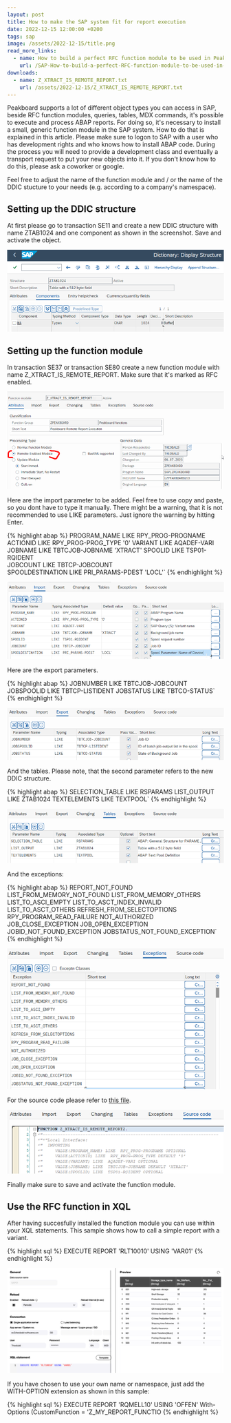```yaml
---
layout: post
title: How to make the SAP system fit for report execution
date: 2022-12-15 12:00:00 +0200
tags: sap
image: /assets/2022-12-15/title.png
read_more_links:
  - name: How to build a perfect RFC function module to be used in Peakboard
    url: /SAP-How-to-build-a-perfect-RFC-function-module-to-be-used-in-Peakboard.html
downloads:
  - name: Z_XTRACT_IS_REMOTE_REPORT.txt
    url: /assets/2022-12-15/Z_XTRACT_IS_REMOTE_REPORT.txt
---
```

Peakboard supports a lot of different object types you can access in SAP, beside RFC function modules, queries, tables, MDX commands, it's possible to execute and process ABAP reports. For doing so, it's necessary to install a small, generic function module in the SAP system. How to do that is explained in this article. Please make sure to logon to SAP with a user who has development rights and who knows how to install ABAP code. During the process you will need to provide a development class and eventually a transport request to put your new objects into it. If you don't know how to do this, please ask a coworker or google.

Feel free to adjust the name of the function module and / or the name of the DDIC stucture to your needs (e.g. according to a company's namespace).

## Setting up the DDIC structure

At first please go to transaction SE11 and create a new DDIC structure with name ZTAB1024 and one component as shown in the screenshot. Save and activate the object.

![image](/assets/2022-12-15/010.png)

## Setting up the function module

In transaction SE37 or transaction SE80 create a new function module with name Z_XTRACT_IS_REMOTE_REPORT.
Make sure that it's marked as RFC enabled.

![image](/assets/2022-12-15/020.png)

Here are the import parameter to be added. Feel free to use copy and paste, so you dont have to type it manually. There might be a warning, that it is not recommended to use LIKE parameters. Just ignore the warning by hitting Enter. 

{% highlight abap %}
PROGRAM_NAME	LIKE	RPY_PROG-PROGNAME	                     
ACTIONID	LIKE	RPY_PROG-PROG_TYPE	'0'
VARIANT	LIKE	AQADEF-VARI	                     
JOBNAME	LIKE	TBTCJOB-JOBNAME	'XTRACT'
SPOOLID	LIKE	TSP01-RQIDENT	                     
JOBCOUNT	LIKE	TBTCP-JOBCOUNT	                     
SPOOLDESTINATION	LIKE	PRI_PARAMS-PDEST	'LOCL'`
{% endhighlight %}

![image](/assets/2022-12-15/030.png)

Here are the export parameters.

{% highlight abap %}
JOBNUMBER	LIKE	TBTCJOB-JOBCOUNT
JOBSPOOLID	LIKE	TBTCP-LISTIDENT
JOBSTATUS	LIKE	TBTCO-STATUS`
{% endhighlight %}

![image](/assets/2022-12-15/040.png)

And the tables. Please note, that the second parameter refers to the new DDIC structure.

{% highlight abap %}
SELECTION_TABLE	LIKE	RSPARAMS
LIST_OUTPUT	LIKE	ZTAB1024
TEXTELEMENTS	LIKE	TEXTPOOL`
{% endhighlight %}

![image](/assets/2022-12-15/050.png)

And the exceptions:

{% highlight abap %}
REPORT_NOT_FOUND
LIST_FROM_MEMORY_NOT_FOUND
LIST_FROM_MEMORY_OTHERS
LIST_TO_ASCI_EMPTY
LIST_TO_ASCT_INDEX_INVALID
LIST_TO_ASCT_OTHERS
REFRESH_FROM_SELECTOPTIONS
RPY_PROGRAM_READ_FAILURE
NOT_AUTHORIZED
JOB_CLOSE_EXCEPTION
JOB_OPEN_EXCEPTION
JOBID_NOT_FOUND_EXCEPTION
JOBSTATUS_NOT_FOUND_EXCEPTION`
{% endhighlight %}

![image](/assets/2022-12-15/060.png)

For the source code please refer to [this file](/assets/2022-12-15/Z_XTRACT_IS_REMOTE_REPORT.txt).

![image](/assets/2022-12-15/070.png)

Finally make sure to save and activate the function module.

## Use the RFC function in XQL

After having succesfully installed the function module you can use within your XQL statements. This sample shows how to call a simple report with a variant.

{% highlight sql %}
EXECUTE REPORT 'RLT10010' USING 'VAR01'
{% endhighlight %}

![image](/assets/2022-12-15/080.png)

If you have chosen to use your own name or namespace, just add the WITH-OPTION extension as shown in this sample:
 
{% highlight sql %}
EXECUTE REPORT 'RQMELL10' USING 'OFFEN'
With-Options (CustomFunction = 'Z_MY_REPORT_FUNCTIO
{% endhighlight %}


